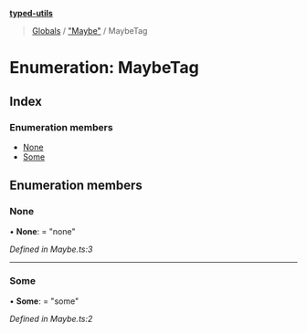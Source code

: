 **[typed-utils](../README.md)**

> [Globals](../globals.md) / ["Maybe"](../modules/_maybe_.md) / MaybeTag

# Enumeration: MaybeTag

## Index

### Enumeration members

* [None](_maybe_.maybetag.md#none)
* [Some](_maybe_.maybetag.md#some)

## Enumeration members

### None

•  **None**:  = "none"

*Defined in Maybe.ts:3*

___

### Some

•  **Some**:  = "some"

*Defined in Maybe.ts:2*
